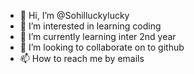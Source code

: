 - 👋 Hi, I’m @Sohilluckylucky
- 👀 I’m interested in learning coding
- 🌱 I’m currently learning inter 2nd year
- 💞️ I’m looking to collaborate on to github
- 📫 How to reach me by emails



<!---
Sohilluckylucky/Sohilluckylucky is a ✨ special ✨ repository because its `README.md` (this file) appears on your GitHub profile.
You can click the Preview link to take a look at your changes.
--->
